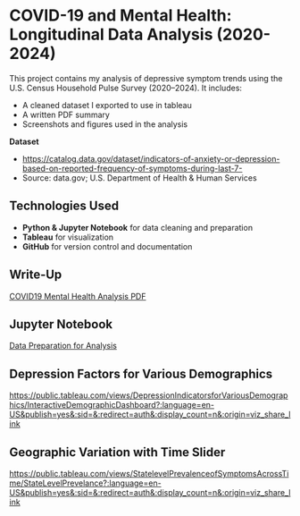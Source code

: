 # COVID-19 and Mental Health: Longitudinal Data Analysis (2020-2024)

This project contains my analysis of depressive symptom trends using the U.S. Census Household Pulse Survey (2020–2024). It includes:
- A cleaned dataset I exported to use in tableau
- A written PDF summary 
- Screenshots and figures used in the analysis

**Dataset**
- https://catalog.data.gov/dataset/indicators-of-anxiety-or-depression-based-on-reported-frequency-of-symptoms-during-last-7-
- Source: data.gov; U.S. Department of Health & Human Services

## Technologies Used
- **Python & Jupyter Notebook** for data cleaning and preparation
- **Tableau** for visualization
- **GitHub** for version control and documentation

## Write-Up

[COVID19 Mental Health Analysis PDF](https://github.com/comfy03/covid19analysis/blob/3741ad26c1aac25fce0c542a7d92e91e98b75f07/COVID-19%20and%20Mental%20Health_%20Longitudinal%20Data%20Analysis%20(2020-2024).pdf)

## Jupyter Notebook
[Data Preparation for Analysis](https://github.com/comfy03/covid19analysis/blob/38a04e5c7bbee9376e4710c45e1d1d4f8f4686e3/mental_health_trends.ipynb)

## Depression Factors for Various Demographics
https://public.tableau.com/views/DepressionIndicatorsforVariousDemographics/InteractiveDemographicDashboard?:language=en-US&publish=yes&:sid=&:redirect=auth&:display_count=n&:origin=viz_share_link

## Geographic Variation with Time Slider
https://public.tableau.com/views/StatelevelPrevalenceofSymptomsAcrossTime/StateLevelPrevelance?:language=en-US&publish=yes&:sid=&:redirect=auth&:display_count=n&:origin=viz_share_link



